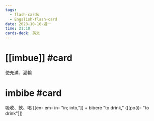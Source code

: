 ```yaml
---
tags:
  - flash-cards
  - Engslish-flash-card
date: 2023-10-16-週一
time: 21:10
cards-deck: 英文
---
```


# [[imbue]] #card 
使充滿、灌輸

# imbibe #card 
吸收、飲、喝
[[en- em- in-  "in; into,"]] + bibere "to drink,"  ([[po(i)- "to drink"]])